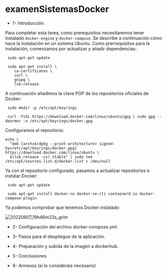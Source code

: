 # examenSistemasDocker

- 1- Introducción.

Para completar esta tarea, como prerequisitos necesitaremos tener instalado `docker-engine` y `docker-compose`. Se describe a continuación cómo hace la instalación en un sistema Ubuntu. Como prerrequisitos para la instalación, comenzamos por actualizar y añadir dependencias:

```
 sudo apt-get update

 sudo apt-get install \
    ca-certificates \
    curl \
    gnupg \
    lsb-release
```

A continuación añadimos la clave PGP de los repositorios oficiales de Docker:

```
 sudo mkdir -p /etc/apt/keyrings

 curl -fsSL https://download.docker.com/linux/ubuntu/gpg | sudo gpg --dearmor -o /etc/apt/keyrings/docker.gpg
```

Configuramos el repositorio:

```
echo \
  "deb [arch=$(dpkg --print-architecture) signed-by=/etc/apt/keyrings/docker.gpg] https://download.docker.com/linux/ubuntu \
  $(lsb_release -cs) stable" | sudo tee /etc/apt/sources.list.d/docker.list > /dev/null
```

Ya con el repositorio configurado, pasamos a actualizar repositorios e instalar Docker:

```
 sudo apt-get update

 sudo apt-get install docker-ce docker-ce-cli containerd.io docker-compose-plugin
 ```
 
 Ya podemos comprobar que tenemos Docker instalado:
 
 ![20220607_19h46m23s_grim](https://user-images.githubusercontent.com/91564852/172448788-baeb7752-a15e-4b85-bffd-c56b12125a50.png)

 
- 2- Configuración del archivo docker-compose.yml.


- 3- Pasos para el despliegue de la aplicación.


- 4- Preparación y subida de la imagen a dockerhub.


- 5- Conclusiones


- 6- Annexos (si lo consideráis necesario)
